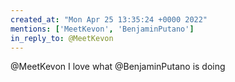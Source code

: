 ```yaml
---
created_at: "Mon Apr 25 13:35:24 +0000 2022"
mentions: ['MeetKevon', 'BenjaminPutano']
in_reply_to: @MeetKevon
---
```


@MeetKevon I love what @BenjaminPutano is doing